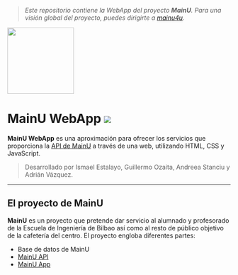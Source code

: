 >*Este repositorio contiene la WebApp del proyecto **MainU**. Para una visión global del proyecto, puedes dirigirte a [mainu4u](https://github.com/mainu4u).*

<img src=https://i.imgur.com/Wc9VOaZ.png?1 width=150px/>

MainU WebApp ![](https://img.shields.io/badge/maintenance-inactive-inactive)
===================

**MainU WebApp** es una aproximación para ofrecer los servicios que proporciona la [API de MainU](https://github.com/mainu4u/MainuAPI) a través de una web, utilizando HTML, CSS y JavaScript.

> Desarrollado por Ismael Estalayo, Guillermo Ozaita, Andreea Stanciu y Adrián Vázquez.

----------

El proyecto de MainU
-------------

**MainU** es un proyecto que pretende dar servicio al alumnado y profesorado de la Escuela de Ingeniería de Bilbao así como al resto de público objetivo de la cafetería del centro. El proyecto engloba diferentes partes:
- Base de datos de MainU
- [MainU API](https://github.com/mainu4u/MainuAPI)
- [MainU App](https://github.com/mainu4u/MainuApp)
